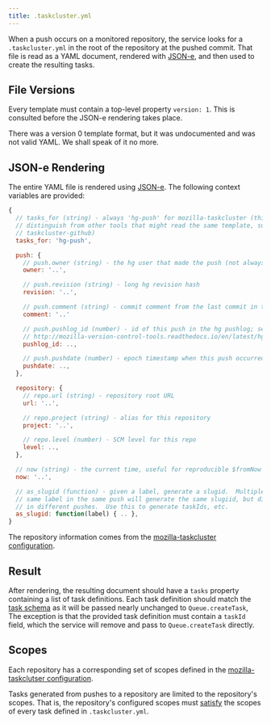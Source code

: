 ```yaml
---
title: .taskcluster.yml
---
```


When a push occurs on a monitored repository, the service looks for a
`.taskcluster.yml` in the root of the repository at the pushed commit. That
file is read as a YAML document, rendered with
[JSON-e](https://github.com/taskcluster/json-e), and then used to create the
resulting tasks.

## File Versions

Every template must contain a top-level property `version: 1`. This is
consulted before the JSON-e rendering takes place.

There was a version 0 template format, but it was undocumented and was not
valid YAML.  We shall speak of it no more.

## JSON-e Rendering

The entire YAML file is rendered using
[JSON-e](https://github.com/taskcluster/json-e). The following context
variables are provided:

```js
{
  // tasks_for (string) - always 'hg-push' for mozilla-taskcluster (this is to
  // distinguish from other tools that might read the same template, such as
  // taskcluster-github)
  tasks_for: 'hg-push',

  push: {
    // push.owner (string) - the hg user that made the push (not always an email)
    owner: '..',

    // push.revision (string) - long hg revision hash
    revision: '..',

    // push.comment (string) - commit comment from the last commit in the push
    comment: '..'

    // push.pushlog_id (number) - id of this push in the hg pushlog; see
    // http://mozilla-version-control-tools.readthedocs.io/en/latest/hgmo/pushlog.html#writing-agents-that-consume-pushlog-data
    pushlog_id: ..,

    // push.pushdate (number) - epoch timestamp when this push occurred
    pushdate: ..,
  },

  repository: {
    // repo.url (string) - repository root URL
    url: '..',

    // repo.project (string) - alias for this repository
    project: '..',

    // repo.level (number) - SCM level for this repo
    level: ..,
  },

  // now (string) - the current time, useful for reproducible $fromNow invocations
  now: '..',

  // as_slugid (function) - given a label, generate a slugid.  Multiple calls with the
  // same label in the same push will generate the same slugiid, but different slugids
  // in different pushes.  Use this to generate taskIds, etc.
  as_slugid: function(label) { .. },
}
```

The repository information comes from the [mozilla-taskcluster
configuration](https://github.com/taskcluster/mozilla-taskcluster/blob/master/src/config/default.yml).

## Result

After rendering, the resulting document should have a `tasks` property
containing a list of task definitions. Each task definition should match the [task
schema](https://docs.taskcluster.net/reference/platform/taskcluster-queue/docs/task-schema)
as it will be passed nearly unchanged to `Queue.createTask`, The exception is
that the provided task definition must contain a `taskId` field, which the
service will remove and pass to `Queue.createTask` directly.

## Scopes

Each repository has a corresponding set of scopes defined in the [mozilla-taskclutser
configuration](https://github.com/taskcluster/mozilla-taskcluster/blob/master/src/config/default.yml).

Tasks generated from pushes to a repository are limited to the repository's
scopes.  That is, the repository's configured scopes must
[satisfy](https://docs.taskcluster.net/manual/design/apis/hawk/scopes) the
scopes of every task defined in `.taskcluster.yml`.
